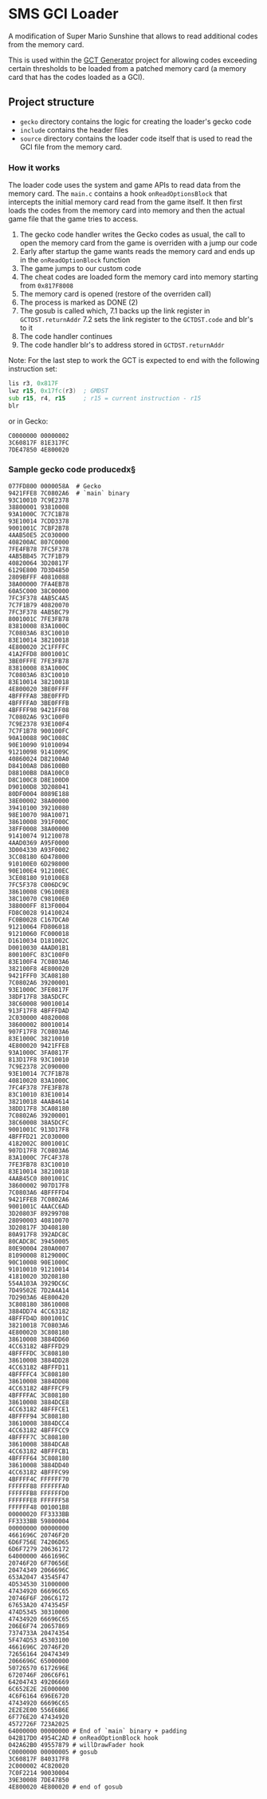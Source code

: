 # SMS GCI Loader

A modification of Super Mario Sunshine that allows to read additional codes from the memory card.

This is used within the [GCT Generator](https://github.com/BitPatty/gctGenerator) project for allowing codes exceeding certain thresholds to be loaded from a patched memory card (a memory card that has the codes loaded as a GCI).

## Project structure

- `gecko` directory contains the logic for creating the loader's gecko code
- `include` contains the header files
- `source` directory contains the loader code itself that is used to read the GCI file from the memory card.

### How it works


The loader code uses the system and game APIs to read data from the memory card. The `main.c` contains a hook `onReadOptionsBlock` that intercepts the initial memory card read from the game itself. It then first loads the codes from the memory card into memory and then the actual game file that the game tries to access.

1. The gecko code handler writes the Gecko codes as usual, the call to open the memory card from the game is overriden with a jump our code
2. Early after startup the game wants reads the memory card and ends up in the `onReadOptionBlock` function
3. The game jumps to our custom code
4. The cheat codes are loaded form the memory card into memory starting from `0x817F8008`
5. The memory card is opened (restore of the overriden call)
6. The process is marked as DONE (2)
7. The gosub is called which,
    7.1 backs up the link register in `GCTDST.returnAddr`
    7.2 sets the link register to the `GCTDST.code` and blr's to it
8. The code handler continues
9. The code handler blr's to address stored in `GCTDST.returnAddr`

Note: For the last step to work the GCT is expected to end with the following instruction set:

```asm
lis r3, 0x817F
lwz r15, 0x17fc(r3)  ; GMDST
sub r15, r4, r15     ; r15 = current instruction - r15
blr
```

or in Gecko:

```
C0000000 00000002
3C60817F 81E317FC
7DE47850 4E800020
```

### Sample gecko code producedx§

```
077FD800 0000058A  # Gecko
9421FFE8 7C0802A6  # `main` binary
93C10010 7C9E2378
38800001 93810008
93A1000C 7C7C1B78
93E10014 7CDD3378
9001001C 7CBF2B78
4AAB50E5 2C030000
408200AC 807C0000
7FE4FB78 7FC5F378
4AB5BB45 7C7F1B79
40820064 3D20817F
6129E800 7D3D4850
2809BFFF 40810088
38A00000 7FA4EB78
60A5C000 38C00000
7FC3F378 4AB5C4A5
7C7F1B79 40820070
7FC3F378 4AB5BC79
8001001C 7FE3FB78
83810008 83A1000C
7C0803A6 83C10010
83E10014 38210018
4E800020 2C1FFFFC
41A2FFD8 8001001C
3BE0FFFE 7FE3FB78
83810008 83A1000C
7C0803A6 83C10010
83E10014 38210018
4E800020 3BE0FFFF
4BFFFFA8 3BE0FFFD
4BFFFFA0 3BE0FFFB
4BFFFF98 9421FF08
7C0802A6 93C100F0
7C9E2378 93E100F4
7C7F1B78 900100FC
90A10088 90C1008C
90E10090 91010094
91210098 9141009C
40860024 D82100A0
D84100A8 D86100B0
D88100B8 D8A100C0
D8C100C8 D8E100D0
D90100D8 3D208041
80DF0004 8089E188
38E00002 38A00000
39410100 39210080
98E10070 98A10071
38610008 391F000C
38FF0008 38A00000
91410074 91210078
4AAD0369 A95F0000
3D004330 A93F0002
3CC08180 6D478000
910100E0 6D298000
90E100E4 912100EC
3CE08180 910100E8
7FC5F378 C006DC9C
38610008 C96100E8
38C10070 C98100E0
388000FF 813F0004
FD8C0028 91410024
FC0B0028 C167DCA0
91210064 FD806018
91210060 FC000018
D1610034 D181002C
D0010030 4AAD01B1
800100FC 83C100F0
83E100F4 7C0803A6
382100F8 4E800020
9421FFF0 3CA08180
7C0802A6 39200001
93E1000C 3FE0817F
38DF17F8 38A5DCFC
38C60008 90010014
913F17F8 4BFFFDAD
2C030000 40820008
38600002 80010014
907F17F8 7C0803A6
83E1000C 38210010
4E800020 9421FFE8
93A1000C 3FA0817F
813D17F8 93C10010
7C9E2378 2C090000
93E10014 7C7F1B78
40810020 83A1000C
7FC4F378 7FE3FB78
83C10010 83E10014
38210018 4AAB4614
38DD17F8 3CA08180
7C0802A6 39200001
38C60008 38A5DCFC
9001001C 913D17F8
4BFFFD21 2C030000
4182002C 8001001C
907D17F8 7C0803A6
83A1000C 7FC4F378
7FE3FB78 83C10010
83E10014 38210018
4AAB45C0 8001001C
38600002 907D17F8
7C0803A6 4BFFFFD4
9421FFE8 7C0802A6
9001001C 4AACC6AD
3D20803F 89299708
28090003 40810070
3D20817F 3D408180
80A917F8 392ADC8C
80CADC8C 39450005
80E90004 280A0007
81090008 8129000C
90C10008 90E1000C
91010010 91210014
41810020 3D208180
554A103A 3929DC6C
7D49502E 7D2A4A14
7D2903A6 4E800420
3C808180 38610008
3884DD74 4CC63182
4BFFFD4D 8001001C
38210018 7C0803A6
4E800020 3C808180
38610008 3884DD60
4CC63182 4BFFFD29
4BFFFFDC 3C808180
38610008 3884DD28
4CC63182 4BFFFD11
4BFFFFC4 3C808180
38610008 3884DD08
4CC63182 4BFFFCF9
4BFFFFAC 3C808180
38610008 3884DCE8
4CC63182 4BFFFCE1
4BFFFF94 3C808180
38610008 3884DCC4
4CC63182 4BFFFCC9
4BFFFF7C 3C808180
38610008 3884DCA8
4CC63182 4BFFFCB1
4BFFFF64 3C808180
38610008 3884DD40
4CC63182 4BFFFC99
4BFFFF4C FFFFFF70
FFFFFF88 FFFFFFA0
FFFFFFB8 FFFFFFD0
FFFFFFE8 FFFFFF58
FFFFFF48 001001B8
00000020 FF3333BB
FF3333BB 59800004
00000000 00000000
4661696C 20746F20
6D6F756E 74206D65
6D6F7279 20636172
64000000 4661696C
20746F20 6F70656E
20474349 2066696C
653A2047 43545F47
4D534530 31000000
47434920 66696C65
20746F6F 206C6172
67653A20 4743545F
474D5345 30310000
47434920 66696C65
206E6F74 20657869
7374733A 20474354
5F474D53 45303100
4661696C 20746F20
72656164 20474349
2066696C 65000000
50726570 6172696E
6720746F 206C6F61
64204743 49206669
6C652E2E 2E000000
4C6F6164 696E6720
47434920 66696C65
2E2E2E00 556E6B6E
6F776E20 47434920
4572726F 723A2025
64000000 00000000 # End of `main` binary + padding
042B17D0 4954C2AD # onReadOptionBlock hook
042A62B0 49557879 # willDrawFader hook
C0000000 00000005 # gosub
3C60817F 840317F8
2C000002 4C820020
7C0F2214 90030004
39E30008 7DE47850
4E800020 4E800020 # end of gosub
```